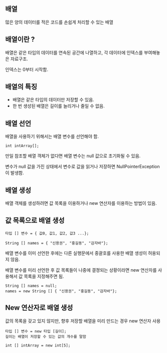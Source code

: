 ## 배열

많은 양의 데이터를 적은 코드를 손쉽게 처리할 수 있는 배열

## 배열이란 ?

배열은 같은 타입의 데이터를 연속된 공간에 나열하고, 각 데이터에 인덱스를 부여해놓은 자료구조.

인덱스는 0부터 시작함.

## 배열의 특징
- 배열은 같은 타입의 데이터만 저장할 수 있음.
- 한 번 생성된 배열은 길이를 늘리거나 줄일 수 없음.

## 배열 선언

배열을 사용하기 위해서는 배열 변수를 선언해야 함.

```
int intArray[];
```

만일 참조할 배열 객체가 없다면 배열 변수는 null 값으로 초기화될 수 있음.

변수가 null 값을 가진 상태에서 변수로 값을 읽거나 저장하면 NullPointerException이 발생함.

## 배열 생성 

배열 객체를 생성하려면 값 목록을 이용하거나 new 연산자를 이용하는 방법이 있음.

## 값 목록으로 배열 생성

```
타입 [] 변수 = { 값0, 값1, 값2, 값3 ...};
```

```
String [] names = { "신용권", "홍길동", "감자바"};
```

배열 변수를 이미 선언한 후에는 다른 실행문에서 중괄호를 사용한 배열 생성이 허용되지 않음.

배열 변수를 미리 선언한 후 값 목록들이 나중에 결졍되는 상황이라면 new 연산자를 사용해서 값 목록을 지정해주면 됨.

```
String [] names = null;
names = new String [] { "신용권", "홍길동", "감자바"};
```

## New 연산자로 배열 생성

값의 목록을 갖고 있지 않지만, 향후 저장할 배열을 미리 만드는 경우 new 연산자 사용
```
타입 [] 변수 = new 타입 [길이];
길이는 배열이 저장할 수 있는 값의 개수를 말함
```

```
int [] intArray = new int[5];
```

